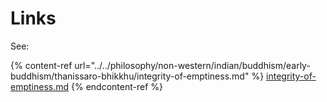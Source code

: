 # Links

See:

{% content-ref url="../../philosophy/non-western/indian/buddhism/early-buddhism/thanissaro-bhikkhu/integrity-of-emptiness.md" %}
[integrity-of-emptiness.md](../../philosophy/non-western/indian/buddhism/early-buddhism/thanissaro-bhikkhu/integrity-of-emptiness.md)
{% endcontent-ref %}



